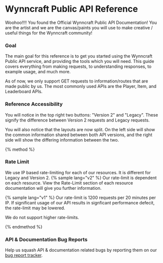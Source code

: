 # Wynncraft Public API Reference

Woohoo!!!! You found the Official Wynncraft Public API Documentation! You are the artist and we are the canvas/paints you will use to make creative / useful things for the Wynncraft community!

### Goal
The main goal for this reference is to get you started using the Wynncraft Public API service, and providing the tools which you will need. This guide covers everything from making requests, to understanding responses, to example usage, and much more. 

As of now, we only support GET requests to information/routes that are made public by us. The most commonly used APIs are the Player, Item, and Leaderboard APIs. 

### Reference Accessibility
You will notice in the top right two buttons: "Version 2" and "Legacy". These signify the difference between Version 2 requests and Legacy requests. 

You will also notice that the layouts are now split. On the left side will show the common information shared between both API versions, and the right side will show the differing information between the two.

{% method %}
### Rate Limit
We use IP based rate-limiting for each of our resources. It is different for Legacy and Version 2. 
{% sample lang="v2" %}
Our rate-limit is dependent on each resource. View the Rate-Limit section of each resource documentation will give you further information.

{% sample lang="v1" %}
Our rate-limit is 1200 requests per 20 minutes per IP. If significant usage of our API results in signficant performance defecit, the rate-limit may be lowered. 

We do not support higher rate-limits.

{% endmethod %}

### API & Documentation Bug Reports
Help us squash API & documentation related bugs by reporting them on our [bug report tracker](http://wynncraft.com/report-bug). 
